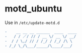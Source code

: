 # motd_ubuntu

Use in `/etc/update-motd.d`

```diff
-    __ __ __ ______  ____  ____
-   / / ／/ // / __ \/ __ \/ __/
-  / / \,/ // / /_/ / /_/ /\ \ 
- /_/ \_/\___/_____/\____/___/
```
